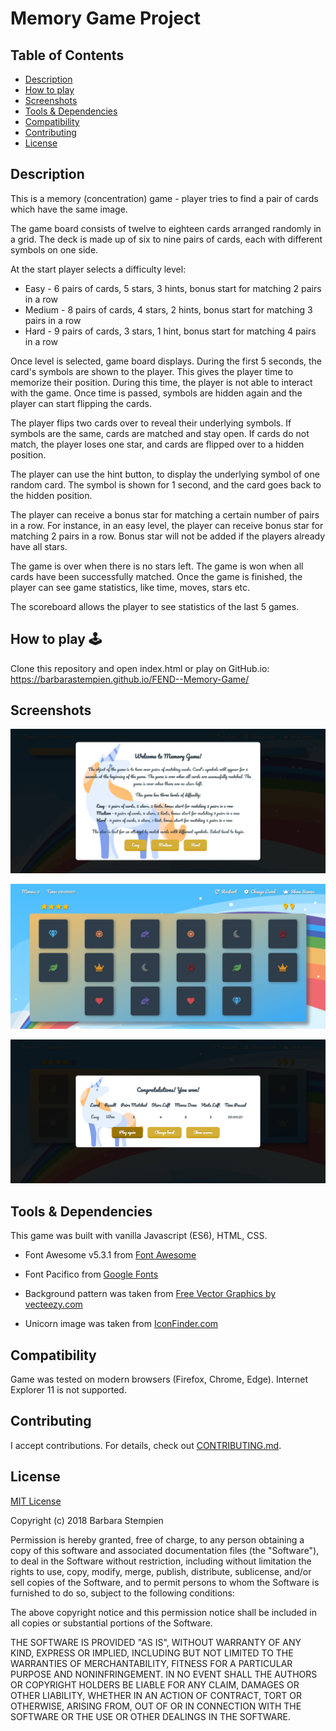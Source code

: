 # Memory Game Project

## Table of Contents

* [Description](#description)
* [How to play](#howtoplay)
* [Screenshots](#screenshots)
* [Tools & Dependencies](#tools)
* [Compatibility](#compatibility)
* [Contributing](#contributing)
* [License](#license)

## Description

This is a memory (concentration) game - player tries to find a pair of cards which have the same image.

The game board consists of twelve to eighteen cards arranged randomly in a grid. The deck is made up of six to nine pairs of cards, each with different symbols on one side.

At the start player selects a difficulty level: 
* Easy - 6 pairs of cards, 5 stars, 3 hints, bonus start for matching 2 pairs in a row
* Medium - 8 pairs of cards, 4 stars, 2 hints, bonus start for matching 3 pairs in a row
* Hard - 9 pairs of cards, 3 stars, 1 hint, bonus start for matching 4 pairs in a row

Once level is selected, game board displays. During the first 5 seconds, the card's symbols are shown to the player. This gives the player time to memorize their position. During this time, the player is not able to interact with the game. Once time is passed, symbols are hidden again and the player can start flipping the cards.

The player flips two cards over to reveal their underlying symbols. If symbols are the same, cards are matched and stay open. If cards do not match, the player loses one star, and cards are flipped over to a hidden position. 

The player can use the hint button, to display the underlying symbol of one random card. The symbol is shown for 1 second, and the card goes back to the hidden position.

The player can receive a bonus star for matching a certain number of pairs in a row. For instance, in an easy level, the player can receive bonus star for matching 2 pairs in a row. Bonus star will not be added if the players already have all stars. 

The game is over when there is no stars left. The game is won when all cards have been successfully matched. Once the game is finished, the player can see game statistics, like time, moves, stars etc. 

The scoreboard allows the player to see statistics of the last 5 games.

## How to play 🕹

Clone this repository and open index.html or play on GitHub.io: https://barbarastempien.github.io/FEND--Memory-Game/

## Screenshots
![alt text](/screenshots/WelcomePage.png "Start page")

![alt text](/screenshots/GamePlay2.png "Game play")

![alt text](/screenshots/GameWon.png "Game won")

## Tools & Dependencies

This game was built with vanilla Javascript (ES6), HTML, CSS.
* Font Awesome v5.3.1 from [Font Awesome](https://fontawesome.com/how-to-use/on-the-web/setup/getting-started?using=web-fonts-with-css)
* Font Pacifico from [Google Fonts](https://fonts.google.com/?query=pacifico)

* Background pattern was taken from [Free Vector Graphics by vecteezy.com](https://www.vecteezy.com/)

* Unicorn image was taken from [IconFinder.com](https://www.iconfinder.com/icons/2913106/animal_cartoon_fairytale_fantasy_horse_magic_unicorn_icon)

## Compatibility

Game was tested on modern browsers (Firefox, Chrome, Edge). Internet Explorer 11 is not supported.

## Contributing

I accept contributions. For details, check out [CONTRIBUTING.md](CONTRIBUTING.md).

## License

[MIT License](LICENSE)

Copyright (c) 2018 Barbara Stempien

Permission is hereby granted, free of charge, to any person obtaining a copy of this software and associated documentation files (the "Software"), to deal in the Software without restriction, including without limitation the rights to use, copy, modify, merge, publish, distribute, sublicense, and/or sell copies of the Software, and to permit persons to whom the Software is furnished to do so, subject to the following conditions:

The above copyright notice and this permission notice shall be included in all copies or substantial portions of the Software.

THE SOFTWARE IS PROVIDED "AS IS", WITHOUT WARRANTY OF ANY KIND, EXPRESS OR IMPLIED, INCLUDING BUT NOT LIMITED TO THE WARRANTIES OF MERCHANTABILITY, FITNESS FOR A PARTICULAR PURPOSE AND NONINFRINGEMENT. IN NO EVENT SHALL THE AUTHORS OR COPYRIGHT HOLDERS BE LIABLE FOR ANY CLAIM, DAMAGES OR OTHER LIABILITY, WHETHER IN AN ACTION OF CONTRACT, TORT OR OTHERWISE, ARISING FROM, OUT OF OR IN CONNECTION WITH THE SOFTWARE OR THE USE OR OTHER DEALINGS IN THE SOFTWARE.
